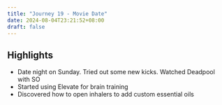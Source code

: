 ```yaml
---
title: "Journey 19 - Movie Date"
date: 2024-08-04T23:21:52+08:00
draft: false
---
```



## Highlights

* Date night on Sunday. Tried out some new kicks. Watched Deadpool with SO
* Started using Elevate for brain training
* Discovered how to open inhalers to add custom essential oils
